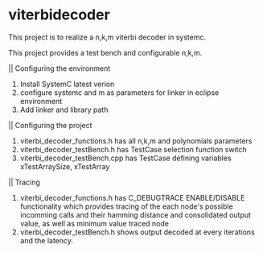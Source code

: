 # viterbidecoder

This project is to realize a n,k,m viterbi decoder in systemc.

This project provides a test bench and configurable n,k,m.

|| Configuring the environment
1. Install SystemC latest verion
2. configure systemc and m as parameters for linker in eclipse environment
3. Add linker and library path

|| Configuring the project
1. viterbi_decoder_functions.h has all n,k,m and polynomials parameters
2. viterbi_decoder_testBench.h has TestCase selection function switch
3. viterbi_decoder_testBench.cpp has TestCase defining variables xTestArraySize, xTestArray

|| Tracing
1. viterbi_decoder_functions.h has C_DEBUGTRACE ENABLE/DISABLE functionality which provides tracing of the each node's possible incomming calls and their hamming distance and consolidated output value, as well as minimum value traced node
2. viterbi_decoder_testBench.h shows output decoded at every iterations and the latency.
